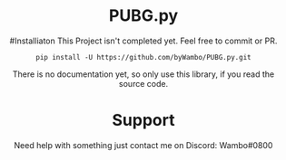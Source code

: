 <div align="center">
    <h1>PUBG.py</h1>

#Installiaton
This Project isn't completed yet. Feel free to commit or PR.
```
pip install -U https://github.com/byWambo/PUBG.py.git
```
There is no documentation yet, so only use this library, if you read the source code.

# Support
Need help with something just contact me on Discord: Wambo#0800